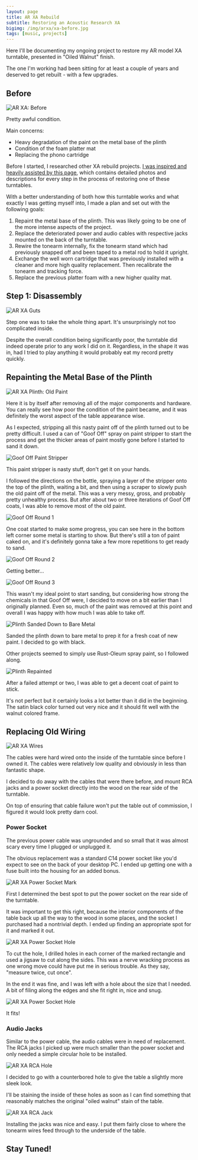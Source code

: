 ```yaml
---
layout: page
title: AR XA Rebuild
subtitle: Restoring an Acoustic Research XA
bigimg: /img/arxa/xa-before.jpg
tags: [music, projects]
---
```


Here I'll be documenting my ongoing project to restore my AR model XA turntable, presented in "Oiled Walnut" finish.

The one I'm working had been sitting for at least a couple of years and deserved to get rebuilt - with a few upgrades.


## Before

![AR XA: Before](img/arxa/xa-before.jpg)

Pretty awful condition.

Main concerns:
* Heavy degradation of the paint on the metal base of the plinth
* Condition of the foam platter mat
* Replacing the phono cartridge

Before I started, I researched other XA rebuild projects. [I was inspired and heavily assisted by this page](http://johnsweather.com/Turntable.html), which contains detailed photos and descriptions for every step in the process of restoring one of these turntables.

With a better understanding of both how this turntable works and what exactly I was getting myself into, I made a plan and set out with the following goals:

  1. Repaint the metal base of the plinth. This was likely going to be one of the more intense aspects of the project.
  2. Replace the deteriorated power and audio cables with respective jacks mounted on the back of the turntable.
  3. Rewire the tonearm internally, fix the tonearm stand which had previously snapped off and been taped to a metal rod to hold it upright.
  4. Exchange the well worn cartridge that was previously installed with a cleaner and more high quality replacement. Then recalibrate the tonearm and tracking force.
  5. Replace the previous platter foam with a new higher quality mat.


## Step 1: Disassembly

![AR XA Guts](img/arxa/xa-inside.jpg)

Step one was to take the whole thing apart. It's unsurprisingly not too complicated inside.

Despite the overall condition being significantly poor, the turntable did indeed operate prior to any work I did on it. Regardless, in the shape it was in, had I tried to play anything it would probably eat my record pretty quickly.

## Repainting the Metal Base of the Plinth

![AR XA Plinth: Old Paint](img/arxa/xa-plinth-before.jpg)

Here it is by itself after removing all of the major components and hardware. You can really see how poor the condition of the paint became, and it was definitely the worst aspect of the table appearance wise.

As I expected, stripping all this nasty paint off of the plinth turned out to be pretty difficult. I used a can of "Goof Off" spray on paint stripper to start the process and get the thicker areas of paint mostly gone before I started to sand it down.

![Goof Off Paint Stripper](img/arxa/goof-off.jpg)

This paint stripper is nasty stuff, don't get it on your hands.

I followed the directions on the bottle, spraying a layer of the stripper onto the top of the plinth, waiting a bit, and then using a scraper to slowly push the old paint off of the metal. This was a very messy, gross, and probably pretty unhealthy process. But after about two or three iterations of Goof Off coats, I was able to remove most of the old paint.

![Goof Off Round 1](img/arxa/paint-strip-1.jpg)

One coat started to make some progress, you can see here in the bottom left corner some metal is starting to show. But there's still a ton of paint caked on, and it's definitely gonna take a few more repetitions to get ready to sand.

![Goof Off Round 2](img/arxa/paint-strip-2.jpg)

Getting better...

![Goof Off Round 3](img/arxa/paint-strip-3.jpg)

This wasn't my ideal point to start sanding, but considering how strong the chemicals in that Goof Off were, I decided to move on a bit earlier than I originally planned. Even so, much of the paint was removed at this point and overall I was happy with how much I was able to take off.

![Plinth Sanded Down to Bare Metal ](img/arxa/plinth-bare.jpg)

Sanded the plinth down to bare metal to prep it for a fresh coat of new paint. I decided to go with black.

Other projects seemed to simply use Rust-Oleum spray paint, so I followed along.

![Plinth Repainted](img/arxa/arxa_repainted.jpg)

After a failed attempt or two, I was able to get a decent coat of paint to stick.

It's not perfect but it certainly looks a lot better than it did in the beginning. The satin black color turned out very nice and it should fit well with the walnut colored frame.

## Replacing Old Wiring

![AR XA Wires](img/arxa/xa-wires.jpg)

The cables were hard wired onto the inside of the turntable since before I owned it. The cables were relatively low quality and obviously in less than fantastic shape.

I decided to do away with the cables that were there before, and mount RCA jacks and a power socket directly into the wood on the rear side of the turntable.

On top of ensuring that cable failure won't put the table out of commission, I figured it would look pretty darn cool.

### Power Socket

The previous power cable was ungrounded and so small that it was almost scary every time I plugged or unplugged it.

The obvious replacement was a standard C14 power socket like you'd expect to see on the back of your desktop PC. I ended up getting one with a fuse built into the housing for an added bonus.

![AR XA Power Socket Mark](img/arxa/power-socket-1.jpg)

First I determined the best spot to put the power socket on the rear side of the turntable.

It was important to get this right, because the interior components of the table back up all the way to the wood in some places, and the socket I purchased had a nontrivial depth.
I ended up finding an appropriate spot for it and marked it out.

![AR XA Power Socket Hole](img/arxa/power-socket-2.jpg)

To cut the hole, I drilled holes in each corner of the marked rectangle and used a jigsaw to cut along the sides. This was a nerve wracking process as one wrong move could have put me in serious trouble. As they say, "measure twice, cut once".

In the end it was fine, and I was left with a hole about the size that I needed. A bit of filing along the edges and she fit right in, nice and snug.

![AR XA Power Socket Hole](img/arxa/power-socket-3.jpg)

It fits!

### Audio Jacks

Similar to the power cable, the audio cables were in need of replacement. The RCA jacks I picked up were much smaller than the power socket and only needed a simple circular hole to be installed.

![AR XA RCA Hole](img/arxa/rca-1.jpg)

I decided to go with a counterbored hole to give the table a slightly more sleek look.

I'll be staining the inside of these holes as soon as I can find something that reasonably matches the original "oiled walnut" stain of the table.

![AR XA RCA Jack](img/arxa/rca-2.jpg)

Installing the jacks was nice and easy. I put them fairly close to where the tonearm wires feed through to the underside of the table.

## Stay Tuned!
